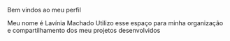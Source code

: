 Bem vindos ao meu perfil

Meu nome é Lavínia Machado
Utilizo esse espaço para minha organização e compartilhamento dos meu projetos desenvolvidos
